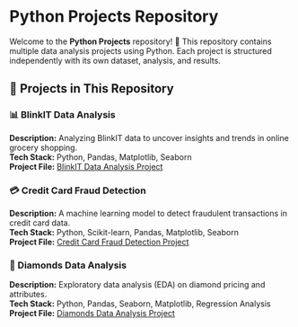# Python Projects Repository

Welcome to the **Python Projects** repository! 🚀 This repository contains multiple data analysis projects using Python. Each project is structured independently with its own dataset, analysis, and results.

## 📂 Projects in This Repository

### 📊 BlinkIT Data Analysis
**Description:** Analyzing BlinkIT data to uncover insights and trends in online grocery shopping.  
**Tech Stack:** Python, Pandas, Matplotlib, Seaborn  
**Project File:** [BlinkIT Data Analysis Project](https://github.com/Sandhya-Modha/Python_Projects/blob/main/BlinkITDataAnalysisProject.ipynb)  

### 💳 Credit Card Fraud Detection
**Description:** A machine learning model to detect fraudulent transactions in credit card data.  
**Tech Stack:** Python, Scikit-learn, Pandas, Matplotlib, Seaborn   
**Project File:** [Credit Card Fraud Detection Project](https://github.com/Sandhya-Modha/Python_Projects/blob/main/Creditcard_fraud_detection_project.ipynb)  

### 💎 Diamonds Data Analysis
**Description:** Exploratory data analysis (EDA) on diamond pricing and attributes.  
**Tech Stack:** Python, Pandas, Seaborn, Matplotlib, Regression Analysis  
**Project File:** [Diamonds Data Analysis Project](https://github.com/Sandhya-Modha/Python_Projects/blob/main/DiamondsDataAnalysisProject.ipynb)  

